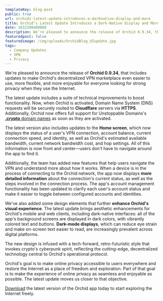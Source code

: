```yaml
---
templateKey: blog-post
public: true
url: orchids-latest-update-introduces-a-darknative-display-and-more
title: Orchid’s Latest Update Introduces a Dark-Native Display and More
date: 1632398400000
description: We’re pleased to announce the release of Orchid 0.9.34, that includes updates to make Orchid’s decentralized VPN marketplace even easier to use, more flexible, and more enjoyable for everyone looking for strong privacy when they use the Internet.
featuredpost: false
featuredimage: /img/uploads/OrchidBlog_UIupdate.jpg
tags:
  - Company Updates
  - VPN
  - Privacy
---
```

We're pleased to announce the release of **Orchid 0.9.34**, that includes updates to make Orchid's decentralized VPN marketplace even easier to use, more flexible, and more enjoyable for everyone looking for strong privacy when they use the Internet.

The latest update includes a suite of technical improvements to boost functionality. Now, when Orchid is activated, Domain Name System (DNS)  requests will be securely routed to **Cloudflare** servers via **HTTPS**. Additionally, Orchid now offers full support for Unstoppable Domains's [**.crypto** domain names](https://www.prnewswire.com/news-releases/unstoppable-domains-announces-100-million-airdrop-and-8-new-top-level-domain-names-301312869.html#:~:text=Launched%20in%202018%2C%20Unstoppable%20Domains,owner%20full%20ownership%20and%20control.) as soon as they are activated.

The latest version also includes updates to the **Home screen**, which now displays the status of a user's VPN connection, account balance, current connection speed, and identity, as well as Orchid's estimated available bandwidth, current network bandwidth cost, and hop settings. All of this information is now front and center—users don't have to navigate around the app to find it.

Additionally, the team has added new features that help users navigate the VPN and understand more about how it works. When a device is in the process of connecting to the Orchid network, the app now displays **more detailed information** about the connection's current status, as well as the steps involved in the connection process. The app's account management functionality has been updated to clarify each user's account status and make it easier to toggle between configured accounts and identities.

We've also added some design elements that further **enhance Orchid's visual experience**. The latest update brings aesthetic enhancements for Orchid's mobile and web clients, including dark-native interfaces: all of the app's background screens are displayed in dark colors, with vibrantly colored text and buttons. **Dark-mode displays**, which can reduce eye strain and make on-screen text easier to read, are increasingly prevalent across digital platforms.

The new design is infused with a tech-forward, retro-futuristic style that invokes crypto's cyberpunk spirit, reflecting the cutting-edge, decentralized technology central to Orchid's operational protocol.

Orchid's goal is to make online privacy accessible to users everywhere and restore the Internet as a place of freedom and exploration. Part of that goal is to make the experience of online privacy as seamless and enjoyable as possible. The latest update moves us closer to that objective.

[Download](https://www.orchid.com/download) the latest version of the Orchid app today to start exploring the Internet freely.